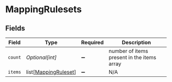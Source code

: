 # MappingRulesets


## Fields

| Field                                                         | Type                                                          | Required                                                      | Description                                                   |
| ------------------------------------------------------------- | ------------------------------------------------------------- | ------------------------------------------------------------- | ------------------------------------------------------------- |
| `count`                                                       | *Optional[int]*                                               | :heavy_minus_sign:                                            | number of items present in the items array                    |
| `items`                                                       | list[[MappingRuleset](../../models/shared/mappingruleset.md)] | :heavy_minus_sign:                                            | N/A                                                           |